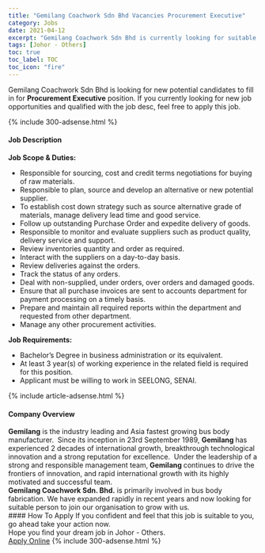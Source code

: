 ```yaml
---
title: "Gemilang Coachwork Sdn Bhd Vacancies Procurement Executive" 
category: Jobs 
date: 2021-04-12 
excerpt: "Gemilang Coachwork Sdn Bhd is currently looking for suitable person to fill in the Procurement Executive which based in Johor - Others" 
tags: [Johor - Others] 
toc: true 
toc_label: TOC 
toc_icon: "fire" 
--- 
```


<p>Gemilang Coachwork Sdn Bhd is looking for new potential candidates to fill in for <b>Procurement Executive</b> position. If you currently looking for new job opportunities and qualified with the job desc, feel free to apply this job.
</p>{% include 300-adsense.html %} 
<div><div><h4>Job Description</h4></div><div><div><span><div><p><strong>Job Scope &amp; Duties:</strong></p><ul><li>Responsible for sourcing, cost and credit terms negotiations for buying of raw materials.</li><li>Responsible to plan, source and develop an alternative or new potential supplier.</li><li>To establish cost down strategy such as source alternative grade of materials, manage delivery lead time and good service.</li><li>Follow up outstanding Purchase Order and expedite delivery of goods.</li><li>Responsible to monitor and evaluate&#160;suppliers such as product quality, delivery service and support.</li><li>Review inventories quantity and order as required.</li><li>Interact with the suppliers on a day-to-day basis.</li><li>Review deliveries against the orders.</li><li>Track the status of any orders.</li><li>Deal with non-supplied, under orders, over orders and damaged goods.</li><li>Ensure that all purchase invoices are sent to accounts department for payment processing on a timely basis.</li><li>Prepare and maintain all required reports within the department and requested from other department.</li><li>Manage any other procurement activities.</li></ul><p><strong>Job Requirements:</strong></p><ul><li>Bachelor&#8217;s Degree in business administration or its equivalent.</li><li>At least 3 year(s) of working experience in the related field is required for this position.</li><li>Applicant must be willing to work in SEELONG, SENAI.</li></ul></div></span></div></div></div> 
{% include article-adsense.html %} 
<div><div><h4>Company Overview</h4></div><div><div><span><div><div><strong>Gemilang</strong> is the industry leading and Asia fastest growing bus body manufacturer.&#160; Since its inception in 23rd September 1989, <strong>Gemilang </strong>has experienced 2 decades of international growth, breakthrough technological innovation and a strong reputation for excellence.&#160; Under the leadership of a strong and responsible management team,<strong> Gemilang </strong>continues to drive the frontiers of innovation, and rapid international growth with its highly motivated and successful team.&#160;</div>
<div><strong>Gemilang Coachwork Sdn. Bhd.</strong> is primarily involved in bus body fabrication. We have expanded rapidly in recent years and now looking for suitable person to join our organisation to grow with us.</div></div></span></div></div></div> 
#### How To Apply 
If you confident and feel that this job is suitable to you, go ahead take your action now. <br/> 
Hope you find your dream job in Johor - Others. <br/> 
<a href="https://www.jobstreet.com.my/en/job/procurement-executive-4527069?jobId=jobstreet-my-job-4527069&" class="btn btn--info" target="_blank" rel="nofollow noopenner">Apply Online</a> 
{% include 300-adsense.html %} 